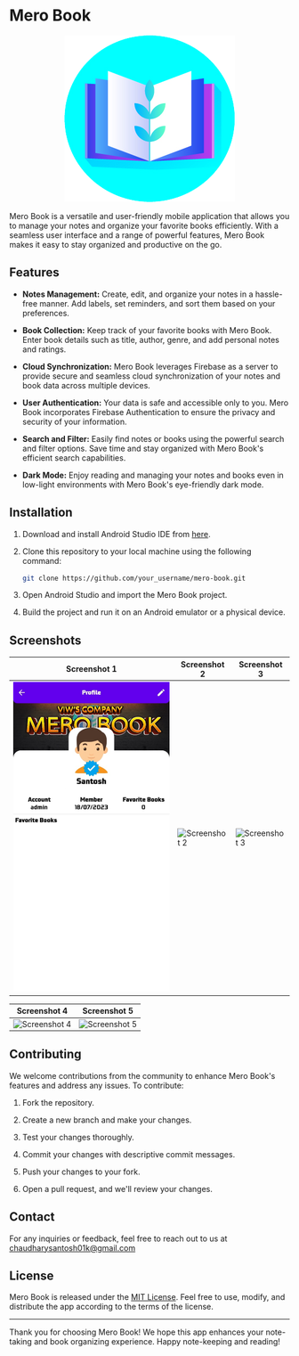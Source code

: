 # Mero Book


<p align="center">
  <a href="(https://github.com/Nishant01k/Mero_Book)">
    <img src="https://github.com/Nishant01k/Mero_Book/blob/master/app/src/main/res/drawable/logo.png" alt="My Logo">
  </a>
</p>

Mero Book is a versatile and user-friendly mobile application that allows you to manage your notes and organize your favorite books efficiently. With a seamless user interface and a range of powerful features, Mero Book makes it easy to stay organized and productive on the go.

## Features

- **Notes Management:** Create, edit, and organize your notes in a hassle-free manner. Add labels, set reminders, and sort them based on your preferences.

- **Book Collection:** Keep track of your favorite books with Mero Book. Enter book details such as title, author, genre, and add personal notes and ratings.

- **Cloud Synchronization:** Mero Book leverages Firebase as a server to provide secure and seamless cloud synchronization of your notes and book data across multiple devices.

- **User Authentication:** Your data is safe and accessible only to you. Mero Book incorporates Firebase Authentication to ensure the privacy and security of your information.

- **Search and Filter:** Easily find notes or books using the powerful search and filter options. Save time and stay organized with Mero Book's efficient search capabilities.

- **Dark Mode:** Enjoy reading and managing your notes and books even in low-light environments with Mero Book's eye-friendly dark mode.

## Installation

1. Download and install Android Studio IDE from [here](https://developer.android.com/studio).

2. Clone this repository to your local machine using the following command:

   ```bash
   git clone https://github.com/your_username/mero-book.git
   ```

3. Open Android Studio and import the Mero Book project.

4. Build the project and run it on an Android emulator or a physical device.

## Screenshots

| Screenshot 1 | Screenshot 2 | Screenshot 3 |
|--------------|--------------|--------------|
| <img src="https://github.com/Nishant01k/Mero_Book/blob/master/app/src/main/res/Screenshot/2.jpg" alt="My Logo" alt="My Logo"> | ![Screenshot 2](screenshots/screenshot2.png) | ![Screenshot 3](screenshots/screenshot3.png) |

| Screenshot 4 | Screenshot 5 |
|--------------|--------------|
| ![Screenshot 4](screenshots/screenshot4.png) | ![Screenshot 5](screenshots/screenshot5.png) |


## Contributing

We welcome contributions from the community to enhance Mero Book's features and address any issues. To contribute:

1. Fork the repository.

2. Create a new branch and make your changes.

3. Test your changes thoroughly.

4. Commit your changes with descriptive commit messages.

5. Push your changes to your fork.

6. Open a pull request, and we'll review your changes.

## Contact

For any inquiries or feedback, feel free to reach out to us at chaudharysantosh01k@gmail.com

## License

Mero Book is released under the [MIT License](LICENSE). Feel free to use, modify, and distribute the app according to the terms of the license.

---

Thank you for choosing Mero Book! We hope this app enhances your note-taking and book organizing experience. Happy note-keeping and reading!


